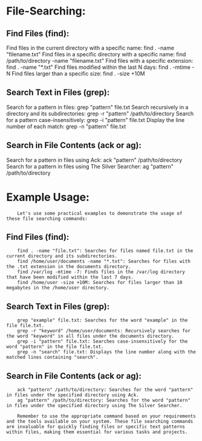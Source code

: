 # File-Searching:

## Find Files (find):

Find files in the current directory with a specific name: find . -name "filename.txt"
Find files in a specific directory with a specific name: find /path/to/directory -name "filename.txt"
Find files with a specific extension: find . -name "*.txt"
Find files modified within the last N days: find . -mtime -N
Find files larger than a specific size: find . -size +10M

## Search Text in Files (grep):

Search for a pattern in files: grep "pattern" file.txt
Search recursively in a directory and its subdirectories: grep -r "pattern" /path/to/directory
Search for a pattern case-insensitively: grep -i "pattern" file.txt
Display the line number of each match: grep -n "pattern" file.txt

## Search in File Contents (ack or ag):

Search for a pattern in files using Ack: ack "pattern" /path/to/directory
Search for a pattern in files using The Silver Searcher: ag "pattern" /path/to/directory

#		Example Usage:
		
		Let's use some practical examples to demonstrate the usage of these file searching commands:
		
##		Find Files (find):
		
		find . -name "file.txt": Searches for files named file.txt in the current directory and its subdirectories.
		find /home/user/documents -name "*.txt": Searches for files with the .txt extension in the documents directory.
		find /var/log -mtime -7: Finds files in the /var/log directory that have been modified within the last 7 days.
		find /home/user -size +10M: Searches for files larger than 10 megabytes in the /home/user directory.
		
##		Search Text in Files (grep):
		
		grep "example" file.txt: Searches for the word "example" in the file file.txt.
		grep -r "keyword" /home/user/documents: Recursively searches for the word "keyword" in all files under the documents directory.
		grep -i "pattern" file.txt: Searches case-insensitively for the word "pattern" in the file file.txt.
		grep -n "search" file.txt: Displays the line number along with the matched lines containing "search".
		
##		Search in File Contents (ack or ag):
		
		ack "pattern" /path/to/directory: Searches for the word "pattern" in files under the specified directory using Ack.
		ag "pattern" /path/to/directory: Searches for the word "pattern" in files under the specified directory using The Silver Searcher.
		
		Remember to use the appropriate command based on your requirements and the tools available on your system. These file searching commands are invaluable for quickly finding files or specific text patterns within files, making them essential for various tasks and projects.